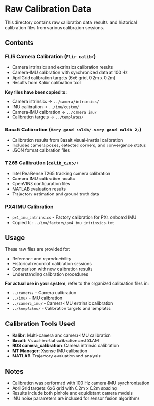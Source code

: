 # Raw Calibration Data

This directory contains raw calibration data, results, and historical calibration files from various calibration sessions.

## Contents

### FLIR Camera Calibration (`Flir calib/`)
- Camera intrinsics and extrinsics calibration results
- Camera-IMU calibration with synchronized data at 100 Hz
- AprilGrid calibration targets (6x6 grid, 0.2m x 0.2m)
- Results from Kalibr calibration tool

**Key files have been copied to:**
- Camera intrinsics → `../camera/intrinsics/`
- IMU calibration → `../imu/custom/`
- Camera-IMU calibration → `../camera_imu/`
- Calibration targets → `../templates/`

### Basalt Calibration (`Very good calib/`, `very good calib 2/`)
- Calibration results from Basalt visual-inertial calibration
- Includes camera poses, detected corners, and convergence status
- JSON format calibration files

### T265 Calibration (`calib_t265/`)
- Intel RealSense T265 tracking camera calibration
- Camera-IMU calibration results
- OpenVINS configuration files
- MATLAB evaluation results
- Trajectory estimation and ground truth data

### PX4 IMU Calibration
- `px4_imu_intrinsics` - Factory calibration for PX4 onboard IMU
- Copied to: `../imu/factory/px4_imu_intrinsics.txt`

## Usage

These raw files are provided for:
- Reference and reproducibility
- Historical record of calibration sessions
- Comparison with new calibration results
- Understanding calibration procedures

**For actual use in your system**, refer to the organized calibration files in:
- `../camera/` - Camera calibration
- `../imu/` - IMU calibration
- `../camera_imu/` - Camera-IMU extrinsic calibration
- `../templates/` - Calibration targets and templates

## Calibration Tools Used

- **Kalibr**: Multi-camera and camera-IMU calibration
- **Basalt**: Visual-inertial calibration and SLAM
- **ROS camera_calibration**: Camera intrinsic calibration
- **MT Manager**: Xsense IMU calibration
- **MATLAB**: Trajectory evaluation and analysis

## Notes

- Calibration was performed with 100 Hz camera-IMU synchronization
- AprilGrid targets: 6x6 grid with 0.2m x 0.2m spacing
- Results include both pinhole and equidistant camera models
- IMU noise parameters are included for sensor fusion algorithms
